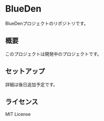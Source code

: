 # BlueDen

BlueDenプロジェクトのリポジトリです。

## 概要
このプロジェクトは開発中のプロジェクトです。

## セットアップ
詳細は後日追加予定です。

## ライセンス
MIT License 